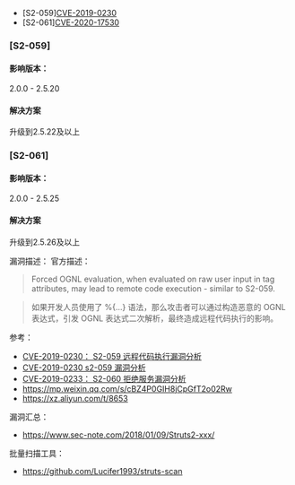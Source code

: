 - [S2-059][CVE-2019-0230](https://cwiki.apache.org/confluence/display/WW/S2-059)
- [S2-061][CVE-2020-17530](https://cwiki.apache.org/confluence/display/WW/S2-061)

### [S2-059]
#### 影响版本：
2.0.0 - 2.5.20

#### 解决方案
升级到2.5.22及以上

### [S2-061]
#### 影响版本：
2.0.0 - 2.5.25
#### 解决方案
升级到2.5.26及以上


漏洞描述：
官方描述：
> Forced OGNL evaluation, when evaluated on raw user input in tag attributes, may lead to remote code execution - similar to S2-059.

> 如果开发人员使用了 %{…} 语法，那么攻击者可以通过构造恶意的  OGNL  表达式，引发  OGNL  表达式二次解析，最终造成远程代码执行的影响。




参考：
- [CVE-2019-0230： S2-059 远程代码执行漏洞分析](https://mp.weixin.qq.com/s/AIIEE_Ril49WAoyDp64_og)
- [CVE-2019-0230 s2-059 漏洞分析](https://www.cnblogs.com/ph4nt0mer/p/13512599.html)
- [CVE-2019-0233： S2-060 拒绝服务漏洞分析](https://mp.weixin.qq.com/s/OJRxxvD9BnUEyzB0q0Z9yQ)
- https://mp.weixin.qq.com/s/cBZ4P0GIH8jCpGfT2o02Rw
- https://xz.aliyun.com/t/8653


漏洞汇总：
- https://www.sec-note.com/2018/01/09/Struts2-xxx/

批量扫描工具：
- https://github.com/Lucifer1993/struts-scan
